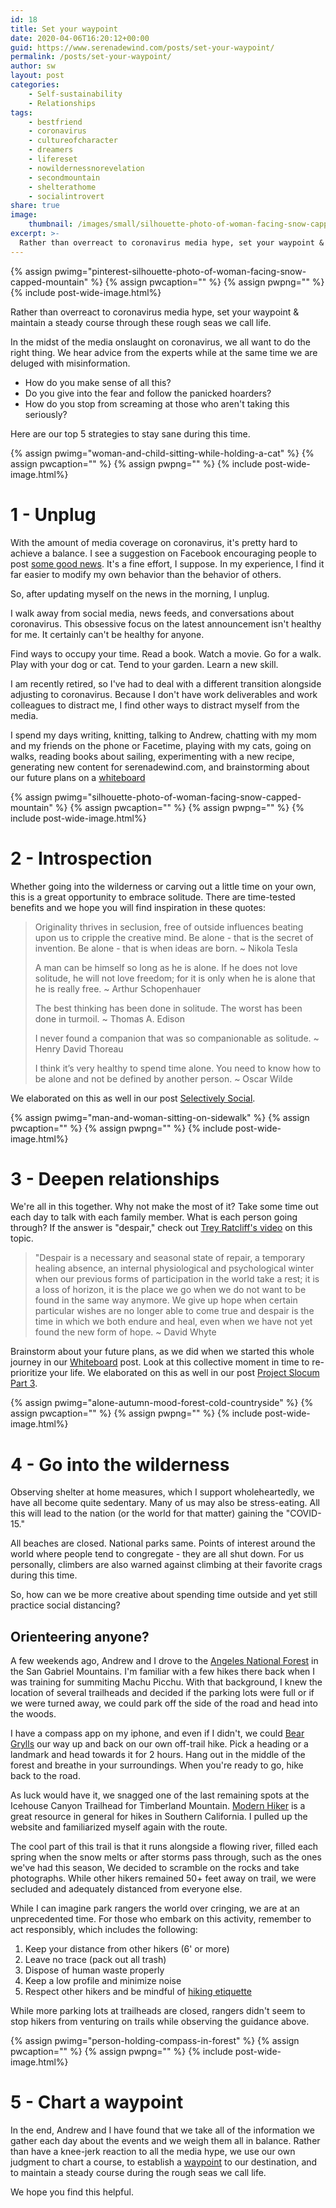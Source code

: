 ```yaml
---
id: 18
title: Set your waypoint
date: 2020-04-06T16:20:12+00:00
guid: https://www.serenadewind.com/posts/set-your-waypoint/
permalink: /posts/set-your-waypoint/
author: sw
layout: post
categories:
    - Self-sustainability
    - Relationships
tags:
    - bestfriend
    - coronavirus
    - cultureofcharacter
    - dreamers
    - lifereset
    - nowildernessnorevelation
    - secondmountain
    - shelterathome
    - socialintrovert
share: true
image:
    thumbnail: /images/small/silhouette-photo-of-woman-facing-snow-capped-mountain.jpg 
excerpt: >-
  Rather than overreact to coronavirus media hype, set your waypoint & maintain a steady course through these rough seas we call life.
---
```

{% assign pwimg="pinterest-silhouette-photo-of-woman-facing-snow-capped-mountain" %}
{% assign pwcaption="" %}
{% assign pwpng="" %}
{% include post-wide-image.html%}

Rather than overreact to coronavirus media hype, set your waypoint & maintain a steady course through these rough seas we call life.

In the midst of the media onslaught on coronavirus, we all want to do the right thing. We hear advice from the experts while at the same time we are deluged with misinformation.

-   How do you make sense of all this?
-   Do you give into the fear and follow the panicked hoarders?
-   How do you stop from screaming at those who aren't taking this seriously?

Here are our top 5 strategies to stay sane during this time.

{% assign pwimg="woman-and-child-sitting-while-holding-a-cat" %}
{% assign pwcaption="" %}
{% assign pwpng="" %}
{% include post-wide-image.html%}


# 1 - Unplug

With the amount of media coverage on coronavirus, it's pretty hard to achieve a balance. I see a suggestion on Facebook encouraging people to post [some good news](https://www.youtube.com/watch?v=F5pgG1M_h_U "Youtube SGN"). It's a fine effort, I suppose. In my experience, I find it far easier to modify my own behavior than the behavior of others.

So, after updating myself on the news in the morning, I unplug.

I walk away from social media, news feeds, and conversations about coronavirus. This obsessive focus on the latest announcement isn't healthy for me. It certainly can't be healthy for anyone.

Find ways to occupy your time. Read a book. Watch a movie. Go for a walk. Play with your dog or cat. Tend to your garden. Learn a new skill.

I am recently retired, so I've had to deal with a different transition alongside adjusting to coronavirus. Because I don't have work deliverables and work colleagues to distract me, I find other ways to distract myself from the media.

I spend my days writing, knitting, talking to Andrew, chatting with my mom and my friends on the phone or Facetime, playing with my cats, going on walks, reading books about sailing, experimenting with a new recipe, generating new content for serenadewind.com, and brainstorming about our future plans on a [whiteboard](https://www.serenadewind.com/posts/time-to-go-to-the-whiteboard "whiteboard")

{% assign pwimg="silhouette-photo-of-woman-facing-snow-capped-mountain" %}
{% assign pwcaption="" %}
{% assign pwpng="" %}
{% include post-wide-image.html%}


# 2 - Introspection

Whether going into the wilderness or carving out a little time on your own, this is a great opportunity to embrace solitude. There are time-tested benefits and we hope you will find inspiration in these quotes:

>   Originality thrives in seclusion, free of outside influences beating upon us to cripple the creative mind. Be alone - that is the secret of invention. Be alone - that is when ideas are born. ~ Nikola Tesla
>
>   A man can be himself so long as he is alone. If he does not love solitude, he will not love freedom; for it is only when he is alone that he is really free. ~ Arthur Schopenhauer
>
>   The best thinking has been done in solitude. The worst has been done in turmoil. ~ Thomas A. Edison
>
>   I never found a companion that was so companionable as solitude. ~ Henry David Thoreau
>
>   I think it’s very healthy to spend time alone. You need to know how to be alone and not be defined by another person. ~ Oscar Wilde

We elaborated on this as well in our post [Selectively Social](https://serenadewind.com/posts/selectively-social/ "Selectively Social").

{% assign pwimg="man-and-woman-sitting-on-sidewalk" %}
{% assign pwcaption="" %}
{% assign pwpng="" %}
{% include post-wide-image.html%}


# 3 - Deepen relationships

We're all in this together. Why not make the most of it? Take some time out each day to talk with each family member. What is each person going through? If the answer is "despair," check out [Trey Ratcliff's video](https://www.instagram.com/p/B-NdflAguLA/ "Video about despair") on this topic.

> "Despair is a necessary and seasonal state of repair, a temporary healing absence, an internal physiological and psychological winter when our previous forms of participation in the world take a rest; it is a loss of horizon, it is the place we go when we do not want to be found in the same way anymore. We give up hope when certain particular wishes are no longer able to come true and despair is the time in which we both endure and heal, even when we have not yet found the new form of hope. ~ David Whyte

Brainstorm about your future plans, as we did when we started this whole journey in our [Whiteboard](https://serenadewind.com/posts/time-to-go-to-the-whiteboard/ "Time to go to the whiteboard") post. Look at this collective moment in time to re-prioritize your life. We elaborated on this as well in our post [Project Slocum Part 3](https://serenadewind.com/posts/project-slocum-part-3/ "Project Slocum Part 3").

{% assign pwimg="alone-autumn-mood-forest-cold-countryside" %}
{% assign pwcaption="" %}
{% assign pwpng="" %}
{% include post-wide-image.html%}


# 4 - Go into the wilderness

Observing shelter at home measures, which I support wholeheartedly, we have all become quite sedentary. Many of us may also be stress-eating. All this will lead to the nation (or the world for that matter) gaining the "COVID-15."

All beaches are closed. National parks same. Points of interest around the world where people tend to congregate - they are all shut down. For us personally, climbers are also warned against climbing at their favorite crags during this time.

So, how can we be more creative about spending time outside and yet still practice social distancing?

## Orienteering anyone?

A few weekends ago, Andrew and I drove to the [Angeles National Forest](https://www.fs.usda.gov/angeles/ "Angeles National Forest") in the San Gabriel Mountains. I'm familiar with a few hikes there back when I was training for summiting Machu Picchu. With that background, I knew the location of several trailheads and decided if the parking lots were full or if we were turned away, we could park off the side of the road and head into the woods.

I have a compass app on my iphone, and even if I didn't, we could [Bear Grylls](https://en.wikipedia.org/wiki/Bear_Grylls "Bear Grylls") our way up and back on our own off-trail hike. Pick a heading or a landmark and head towards it for 2 hours. Hang out in the middle of the forest and breathe in your surroundings. When you're ready to go, hike back to the road.

As luck would have it, we snagged one of the last remaining spots at the Icehouse Canyon Trailhead for Timberland Mountain. [Modern Hiker](https://modernhiker.com/hike/timber-mountain-via-icehouse-canyon/ "Icehouse Canyon Trail") is a great resource in general for hikes in Southern California. I pulled up the website and familiarized myself again with the route.

The cool part of this trail is that it runs alongside a flowing river, filled each spring when the snow melts or after storms pass through, such as the ones we've had this season, We decided to scramble on the rocks and take photographs. While other hikers remained 50+ feet away on trail, we were secluded and adequately distanced from everyone else.

While I can imagine park rangers the world over cringing, we are at an unprecedented time. For those who embark on this activity, remember to act responsibly, which includes the following:

1.  Keep your distance from other hikers (6' or more)
2.  Leave no trace (pack out all trash)
3.  Dispose of human waste properly
4.  Keep a low profile and minimize noise
5.  Respect other hikers and be mindful of [hiking etiquette](https://americanhiking.org/resources/hiking-etiquette/)

While more parking lots at trailheads are closed, rangers didn't seem to stop hikers from venturing on trails while observing the guidance above.

{% assign pwimg="person-holding-compass-in-forest" %}
{% assign pwcaption="" %}
{% assign pwpng="" %}
{% include post-wide-image.html%}


# 5 - Chart a waypoint

In the end, Andrew and I have found that we take all of the information we gather each day about the events and we weigh them all in balance. Rather than have a knee-jerk reaction to all the media hype, we use our own judgment to chart a course, to establish a [waypoint](https://www.nationalgeographic.org/encyclopedia/waypoint/) to our destination, and to maintain a steady course during the rough seas we call life.

We hope you find this helpful.
